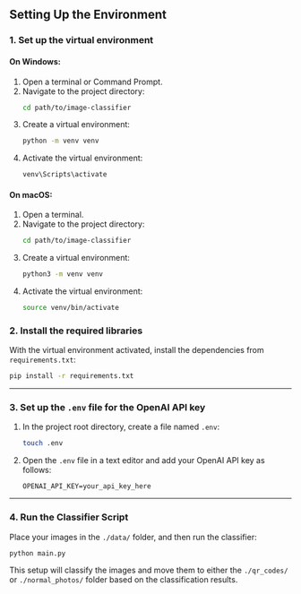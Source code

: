 ## Setting Up the Environment

### 1. Set up the virtual environment

#### On Windows:
1. Open a terminal or Command Prompt.
2. Navigate to the project directory:
   ```bash
   cd path/to/image-classifier
   ```
3. Create a virtual environment:
   ```bash
   python -m venv venv
   ```
4. Activate the virtual environment:
   ```bash
   venv\Scripts\activate
   ```

#### On macOS:
1. Open a terminal.
2. Navigate to the project directory:
   ```bash
   cd path/to/image-classifier
   ```
3. Create a virtual environment:
   ```bash
   python3 -m venv venv
   ```
4. Activate the virtual environment:
   ```bash
   source venv/bin/activate
   ```

### 2. Install the required libraries
With the virtual environment activated, install the dependencies from `requirements.txt`:

   ```bash
   pip install -r requirements.txt
   ```

---

### 3. Set up the `.env` file for the OpenAI API key

1. In the project root directory, create a file named `.env`:
   ```bash
   touch .env
   ```
2. Open the `.env` file in a text editor and add your OpenAI API key as follows:
   ```
   OPENAI_API_KEY=your_api_key_here
   ```

---

### 4. Run the Classifier Script

Place your images in the `./data/` folder, and then run the classifier:

   ```bash
   python main.py
   ```

This setup will classify the images and move them to either the `./qr_codes/` or `./normal_photos/` folder based on the classification results.